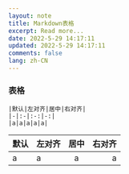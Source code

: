 ```yaml
---
layout: note
title: Markdown表格
excerpt: Read more...
date: 2022-5-29 14:17:11
updated: 2022-5-29 14:17:11
comments: false
lang: zh-CN
---
```


### 表格

```
|默认|左对齐|居中|右对齐|
|-|:-|:-:|-:|
|a|a|a|a|a|
```

|默认|左对齐|居中|右对齐|
|-|:-|:-:|-:|
|a|a|a|a|a|
  